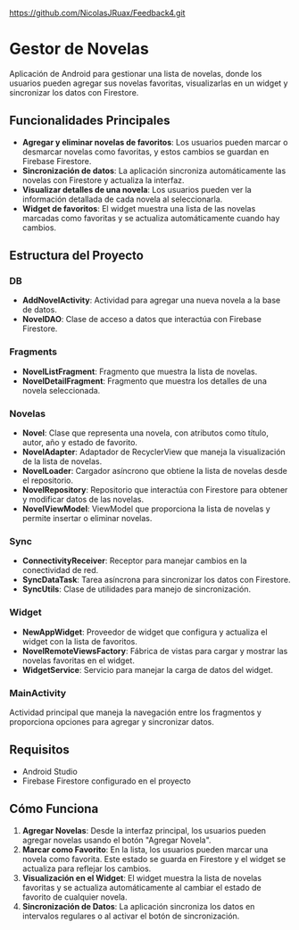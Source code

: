 https://github.com/NicolasJRuax/Feedback4.git

# Gestor de Novelas

Aplicación de Android para gestionar una lista de novelas, donde los usuarios pueden agregar sus novelas favoritas, visualizarlas en un widget y sincronizar los datos con Firestore.

## Funcionalidades Principales

- **Agregar y eliminar novelas de favoritos**: Los usuarios pueden marcar o desmarcar novelas como favoritas, y estos cambios se guardan en Firebase Firestore.
- **Sincronización de datos**: La aplicación sincroniza automáticamente las novelas con Firestore y actualiza la interfaz.
- **Visualizar detalles de una novela**: Los usuarios pueden ver la información detallada de cada novela al seleccionarla.
- **Widget de favoritos**: El widget muestra una lista de las novelas marcadas como favoritas y se actualiza automáticamente cuando hay cambios.

## Estructura del Proyecto

### DB
- **AddNovelActivity**: Actividad para agregar una nueva novela a la base de datos.
- **NovelDAO**: Clase de acceso a datos que interactúa con Firebase Firestore.

### Fragments
- **NovelListFragment**: Fragmento que muestra la lista de novelas.
- **NovelDetailFragment**: Fragmento que muestra los detalles de una novela seleccionada.

### Novelas
- **Novel**: Clase que representa una novela, con atributos como título, autor, año y estado de favorito.
- **NovelAdapter**: Adaptador de RecyclerView que maneja la visualización de la lista de novelas.
- **NovelLoader**: Cargador asíncrono que obtiene la lista de novelas desde el repositorio.
- **NovelRepository**: Repositorio que interactúa con Firestore para obtener y modificar datos de las novelas.
- **NovelViewModel**: ViewModel que proporciona la lista de novelas y permite insertar o eliminar novelas.

### Sync
- **ConnectivityReceiver**: Receptor para manejar cambios en la conectividad de red.
- **SyncDataTask**: Tarea asíncrona para sincronizar los datos con Firestore.
- **SyncUtils**: Clase de utilidades para manejo de sincronización.

### Widget
- **NewAppWidget**: Proveedor de widget que configura y actualiza el widget con la lista de favoritos.
- **NovelRemoteViewsFactory**: Fábrica de vistas para cargar y mostrar las novelas favoritas en el widget.
- **WidgetService**: Servicio para manejar la carga de datos del widget.

### MainActivity
Actividad principal que maneja la navegación entre los fragmentos y proporciona opciones para agregar y sincronizar datos.

## Requisitos

- Android Studio
- Firebase Firestore configurado en el proyecto

## Cómo Funciona

1. **Agregar Novelas**: Desde la interfaz principal, los usuarios pueden agregar novelas usando el botón "Agregar Novela".
2. **Marcar como Favorito**: En la lista, los usuarios pueden marcar una novela como favorita. Este estado se guarda en Firestore y el widget se actualiza para reflejar los cambios.
3. **Visualización en el Widget**: El widget muestra la lista de novelas favoritas y se actualiza automáticamente al cambiar el estado de favorito de cualquier novela.
4. **Sincronización de Datos**: La aplicación sincroniza los datos en intervalos regulares o al activar el botón de sincronización.


